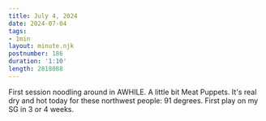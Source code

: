 ```yaml
---
title: July 4, 2024
date: 2024-07-04
tags:
- 1min
layout: minute.njk
postnumber: 186
duration: '1:10'
length: 2818088
---
```

First session noodling around in AWHILE. A little bit Meat Puppets. It's real dry and hot today for these northwest people: 91 degrees. First play on my SG in 3 or 4 weeks.  